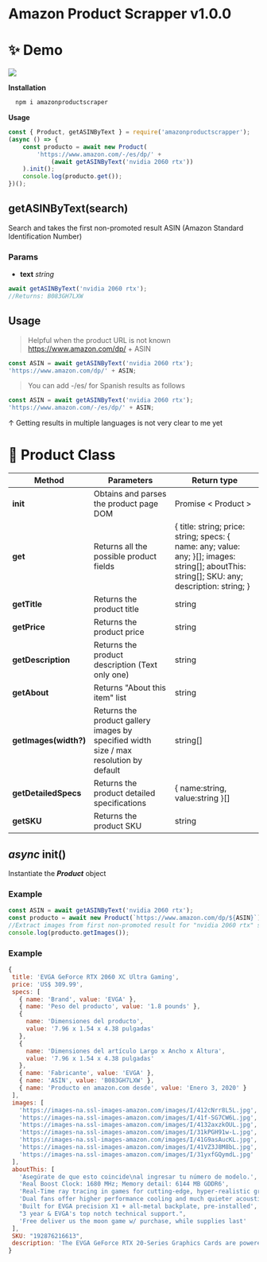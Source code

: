 # Amazon Product Scrapper v1.0.0

# ✨ Demo

![](https://media.giphy.com/media/6jgTp1vjf3WO6YJwvF/giphy.gif)

**Installation**

```sh
  npm i amazonproductscraper
```

**Usage**

```js
const { Product, getASINByText } = require('amazonproductscrapper');
(async () => {
	const producto = await new Product(
		'https://www.amazon.com/-/es/dp/' +
			(await getASINByText('nvidia 2060 rtx'))
	).init();
	console.log(producto.get());
})();
```

## getASINByText(search)

Search and takes the first non-promoted result ASIN (Amazon Standard Identification Number)

### Params

-   **text** _string_

```js
await getASINByText('nvidia 2060 rtx');
//Returns: B083GH7LXW
```

## Usage

> Helpful when the product URL is not known
> https://www.amazon.com/dp/ + ASIN

```js
const ASIN = await getASINByText('nvidia 2060 rtx');
'https://www.amazon.com/dp/' + ASIN;
```

> You can add -/es/ for Spanish results as follows

```js
const ASIN = await getASINByText('nvidia 2060 rtx');
'https://www.amazon.com/-/es/dp/' + ASIN;
```

↑ Getting results in multiple languages is not very clear to me yet

##

# 🚩 Product Class

| Method                | Parameters                                                                             | Return type                                                                                                                                  |
| --------------------- | -------------------------------------------------------------------------------------- | -------------------------------------------------------------------------------------------------------------------------------------------- |
| **init**              | Obtains and parses the product page DOM                                                | Promise < Product >                                                                                                                          |
| **get**               | Returns all the possible product fields                                                | { title: string; price: string; specs: { name: any; value: any; }[]; images: string[]; aboutThis: string[]; SKU: any; description: string; } |
| **getTitle**          | Returns the product title                                                              | string                                                                                                                                       |
| **getPrice**          | Returns the product price                                                              | string                                                                                                                                       |
| **getDescription**    | Returns the product description (Text only one)                                        | string                                                                                                                                       |
| **getAbout**          | Returns "About this item" list                                                         | string                                                                                                                                       |
| **getImages(width?)** | Returns the product gallery images by specified width size / max resolution by default | string[]                                                                                                                                     |
| **getDetailedSpecs**  | Returns the product detailed specifications                                            | { name:string, value:string }[]                                                                                                              |
| **getSKU**            | Returns the product SKU                                                                | string                                                                                                                                       |

## _async_ init()

Instantiate the **_Product_** object

### Example

```js
const ASIN = await getASINByText('nvidia 2060 rtx');
const producto = await new Product(`https://www.amazon.com/dp/${ASIN}`).init();
//Extract images from first non-promoted result for "nvidia 2060 rtx" search
console.log(producto.getImages());
```

### Example

```js
{
 title: 'EVGA GeForce RTX 2060 XC Ultra Gaming',
 price: 'US$ 309.99',
 specs: [
   { name: 'Brand', value: 'EVGA' },
   { name: 'Peso del producto', value: '1.8 pounds' },
   {
     name: 'Dimensiones del producto',
     value: '7.96 x 1.54 x 4.38 pulgadas'
   },
   {
     name: 'Dimensiones del artículo Largo x Ancho x Altura',
     value: '7.96 x 1.54 x 4.38 pulgadas'
   },
   { name: 'Fabricante', value: 'EVGA' },
   { name: 'ASIN', value: 'B083GH7LXW' },
   { name: 'Producto en amazon.com desde', value: 'Enero 3, 2020' }
 ],
 images: [
   'https://images-na.ssl-images-amazon.com/images/I/412cNrr8L5L.jpg',
   'https://images-na.ssl-images-amazon.com/images/I/41f-SG7CW6L.jpg',
   'https://images-na.ssl-images-amazon.com/images/I/4132axzkOUL.jpg',
   'https://images-na.ssl-images-amazon.com/images/I/31kPGH91w-L.jpg',
   'https://images-na.ssl-images-amazon.com/images/I/41G9asAucKL.jpg',
   'https://images-na.ssl-images-amazon.com/images/I/41VZ3J8M8bL.jpg',
   'https://images-na.ssl-images-amazon.com/images/I/31yxfGQymdL.jpg'
 ],
 aboutThis: [
   'Asegúrate de que esto coincide\nal ingresar tu número de modelo.',
   'Real Boost Clock: 1680 MHz; Memory detail: 6144 MB GDDR6',
   'Real-Time ray tracing in games for cutting-edge, hyper-realistic graphics',
   'Dual fans offer higher performance cooling and much quieter acoustic noise.',
   'Built for EVGA precision X1 + all-metal backplate, pre-installed',
   "3 year & EVGA's top notch technical support.",
   'Free deliver us the moon game w/ purchase, while supplies last'
 ],
 SKU: "192876216613",
 description: 'The EVGA GeForce RTX 20-Series Graphics Cards are powered by the all-New NVIDIA Turing architecture to give you incredible New levels of gaming realism, speed, power efficiency, and immersion. With the EVGA GeForce RTX 20-Series gaming cards you get the best gaming experience with next generation graphics performance, ice cold cooling, and advanced overclocking features with the all New EVGA Precision X1 software. The New NVIDIA GeForce RTX GPUs have reinvented graphics and set a New bar for perfrmance. Powered by the New NVIDIA Turing GPU architecture and the revolutionary NVIDI RTX platform, the New graphics cards bring together real-time ray tracing, artificial intelligence, and programmable shading. This is not only a whole New way to experience games - this is the ultimate PC gaming experience.'
}
```

